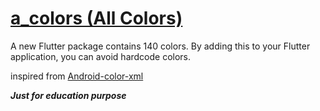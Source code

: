 # [a_colors (All Colors)](https://pub.dev/packages/a_colors)

A new Flutter package contains 140 colors. By adding this to your Flutter application, you can avoid hardcode colors.

inspired from [Android-color-xml](https://github.com/VassilisPallas/Android-color-xml)


_**Just for education purpose**_